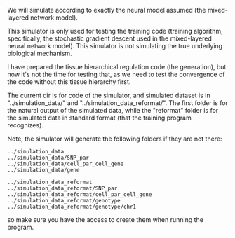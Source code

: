 We will simulate according to exactly the neural model assumed (the mixed-layered network model).

This simulator is only used for testing the training code (training algorithm, specifically, the stochastic gradient descent used in the mixed-layered neural network model). This simulator is not simulating the true underlying biological mechanism.

I have prepared the tissue hierarchical regulation code (the generation), but now it's not the time for testing that, as we need to test the convergence of the code without this tissue hierarchy first.

The current dir is for code of the simulator, and simulated dataset is in "../simulation_data/" and "../simulation_data_reformat/". The first folder is for the natural output of the simulated data, while the "reformat" folder is for the simulated data in standard format (that the training program recognizes).

Note, the simulator will generate the following folders if they are not there:

```
../simulation_data
../simulation_data/SNP_par
../simulation_data/cell_par_cell_gene
../simulation_data/gene

../simulation_data_reformat
../simulation_data_reformat/SNP_par
../simulation_data_reformat/cell_par_cell_gene
../simulation_data_reformat/genotype
../simulation_data_reformat/genotype/chr1
```

so make sure you have the access to create them when running the program.
